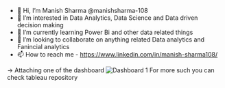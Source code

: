 - 👋 Hi, I’m Manish Sharma @manishsharma-108
- 👀 I’m interested in Data Analytics, Data Science and Data driven decision making
- 🌱 I’m currently learning Power Bi and other data related things
- 💞️ I’m looking to collaborate on anything related Data analytics and Fanincial analytics
- 📫 How to reach me - https://www.linkedin.com/in/manish-sharma108/

-> Attaching one of the dashboard 
![Dashboard 1](https://user-images.githubusercontent.com/118243343/208226087-9cb8145c-2378-4852-b51b-a19494182d0d.jpeg)
For more such you can check tableau repository
<!---
manishsharma-108/manishsharma-108 is a ✨ special ✨ repository because its `README.md` (this file) appears on your GitHub profile.
You can click the Preview link to take a look at your changes.
--->
